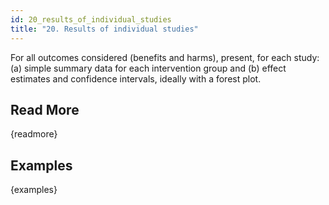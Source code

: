 ```yaml
---
id: 20_results_of_individual_studies
title: "20. Results of individual studies"
---
```

For all outcomes considered (benefits and harms), present, for each study: (a) simple summary data for each intervention group and (b) effect estimates and confidence intervals, ideally with a forest plot.

## Read More

{readmore}

## Examples

{examples}